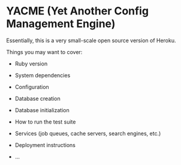 # YACME (Yet Another Config Management Engine)

Essentially, this is a very small-scale open source version of Heroku.


Things you may want to cover:

* Ruby version

* System dependencies

* Configuration

* Database creation

* Database initialization

* How to run the test suite

* Services (job queues, cache servers, search engines, etc.)

* Deployment instructions

* ...
